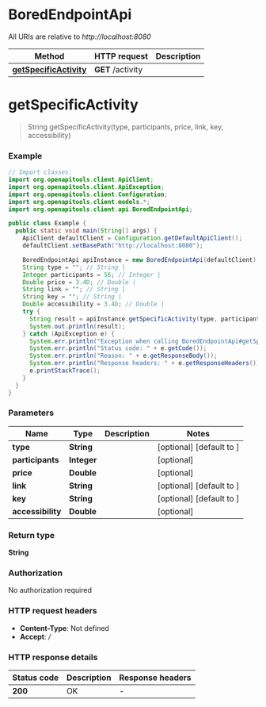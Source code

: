 # BoredEndpointApi

All URIs are relative to *http://localhost:8080*

Method | HTTP request | Description
------------- | ------------- | -------------
[**getSpecificActivity**](BoredEndpointApi.md#getSpecificActivity) | **GET** /activity | 


<a name="getSpecificActivity"></a>
# **getSpecificActivity**
> String getSpecificActivity(type, participants, price, link, key, accessibility)



### Example
```java
// Import classes:
import org.openapitools.client.ApiClient;
import org.openapitools.client.ApiException;
import org.openapitools.client.Configuration;
import org.openapitools.client.models.*;
import org.openapitools.client.api.BoredEndpointApi;

public class Example {
  public static void main(String[] args) {
    ApiClient defaultClient = Configuration.getDefaultApiClient();
    defaultClient.setBasePath("http://localhost:8080");

    BoredEndpointApi apiInstance = new BoredEndpointApi(defaultClient);
    String type = ""; // String | 
    Integer participants = 56; // Integer | 
    Double price = 3.4D; // Double | 
    String link = ""; // String | 
    String key = ""; // String | 
    Double accessibility = 3.4D; // Double | 
    try {
      String result = apiInstance.getSpecificActivity(type, participants, price, link, key, accessibility);
      System.out.println(result);
    } catch (ApiException e) {
      System.err.println("Exception when calling BoredEndpointApi#getSpecificActivity");
      System.err.println("Status code: " + e.getCode());
      System.err.println("Reason: " + e.getResponseBody());
      System.err.println("Response headers: " + e.getResponseHeaders());
      e.printStackTrace();
    }
  }
}
```

### Parameters

Name | Type | Description  | Notes
------------- | ------------- | ------------- | -------------
 **type** | **String**|  | [optional] [default to ]
 **participants** | **Integer**|  | [optional]
 **price** | **Double**|  | [optional]
 **link** | **String**|  | [optional] [default to ]
 **key** | **String**|  | [optional] [default to ]
 **accessibility** | **Double**|  | [optional]

### Return type

**String**

### Authorization

No authorization required

### HTTP request headers

 - **Content-Type**: Not defined
 - **Accept**: */*

### HTTP response details
| Status code | Description | Response headers |
|-------------|-------------|------------------|
**200** | OK |  -  |

